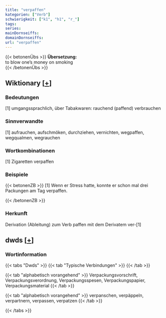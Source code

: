 ```yaml
---
title: "verpaffen"
kategorien: ["Verb"]
schwierigkeit: ["k1", "h1", "r_"]
tags:
series:
mainDornseiffs:
domainDornseiffs:
url: "verpaffen"
---
```


{{< betonenÜbs >}}
**Übersetzung:**  
to blow one’s money on smoking  
{{< /betonenÜbs >}}

## Wiktionary [[+](https://de.wiktionary.org/wiki/verpaffen)]

### Bedeutungen
[1] umgangssprachlich, über Tabakwaren: rauchend (paffend) verbrauchen  

### Sinnverwandte
[1] aufrauchen, aufschmöken, durchziehen, vernichten, wegpaffen, wegqualmen, wegrauchen  

### Wortkombinationen
[1] Zigaretten verpaffen  

### Beispiele
{{< betonenZB >}}
[1] Wenn er Stress hatte, konnte er schon mal drei Packungen am Tag verpaffen.  

{{< /betonenZB >}}
### Herkunft
Derivation (Ableitung) zum Verb paffen mit dem Derivatem ver-[1]  



## dwds [[+](https://www.dwds.de/wb/verpaffen)]

### Wortinformation
{{< tabs "Dwds" >}}
{{< tab "Typische Verbindungen" >}}
{{< /tab >}}

{{< tab "alphabetisch vorangehend" >}}
Verpackungsvorschrift, Verpackungsverordnung, Verpackungsspesen, Verpackungspapier, Verpackungsmaterial
{{< /tab >}}

{{< tab "alphabetisch vorangehend" >}}
verpanschen, verpäppeln, verpartnern, verpassen, verpatzen
{{< /tab >}}

{{< /tabs >}}

